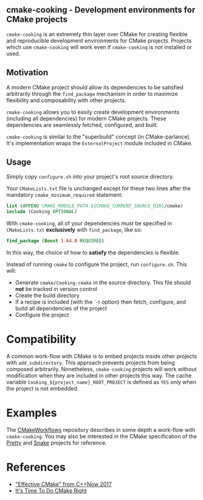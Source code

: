 cmake-cooking - Development environments for CMake projects
-----------------------------------------

`cmake-cooking` is an extremely thin layer over CMake for creating flexible and reproducible development environments for CMake projects. Projects which use `cmake-cooking` will work even if `cmake-cooking` is not installed or used.

## Motivation

A modern CMake project should allow its dependencies to be satisfied arbitrarily through the `find_package` mechanism in order to maximize flexibility and composability with other projects.

`cmake-cooking` allows you to easily create development environments (including all dependencies) for modern CMake projects. These dependencies are seamlessly fetched, configured, and built.

`cmake-cooking` is similar to the  "superbuild" concept (in CMake-parlance). It's implementation wraps the `ExternalProject` module included in CMake.

## Usage

Simply copy `configure.sh` into your project's root source directory.

Your `CMakeLists.txt` file is unchanged except for these two lines after the mandatory `cmake_minimum_required` statement:

```CMake
list (APPEND CMAKE_MODULE_PATH ${CMAKE_CURRENT_SOURCE_DIR}/cmake)
include (Cooking OPTIONAL)
```

With `cmake-cooking`, all of your dependencies must be specified in `CMakeLists.txt` **exclusively** with `find_package`, like so:

```CMake
find_package (Boost 1.64.0 REQUIRED)
```

In this way, the choice of how to **satisfy** the dependencies is flexible.

Instead of running `cmake` to configure the project, run `configure.sh`. This will:

 - Generate `cmake/Cooking.cmake` in the source directory. This file should **not** be tracked in version control
 - Create the build directory
 - If a recipe is included (with the `-r option) then fetch, configure, and build all dependencies of the project
 - Configure the project

# Compatibility

A common work-flow with CMake is to embed projects inside other projects with `add_subdirectory`. This approach prevents projects from being composed arbitrarily. Nonetheless, `cmake-cooking` projects will work without modification when they are included in other projects this way. The cache variable `Cooking_${project_name}_ROOT_PROJECT` is defined as `YES` only when the project is not embedded.

# Examples

The [CMakeWorkflows](https://github.com/hakuch/CMakeWorkflows) repository describes in some depth a work-flow with `cmake-cooking`. You may also be interested in the CMake specification of the [Pretty](https://github.com/hakuch/Pretty) and [Snake](https://github.com/hakuch/Snake) projects for reference.

# References

- ["Effective CMake" from C++Now 2017](https://www.youtube.com/watch?v=bsXLMQ6WgIk)
- [It's Time To Do CMake Right](https://pabloariasal.github.io/2018/02/19/its-time-to-do-cmake-right/)
